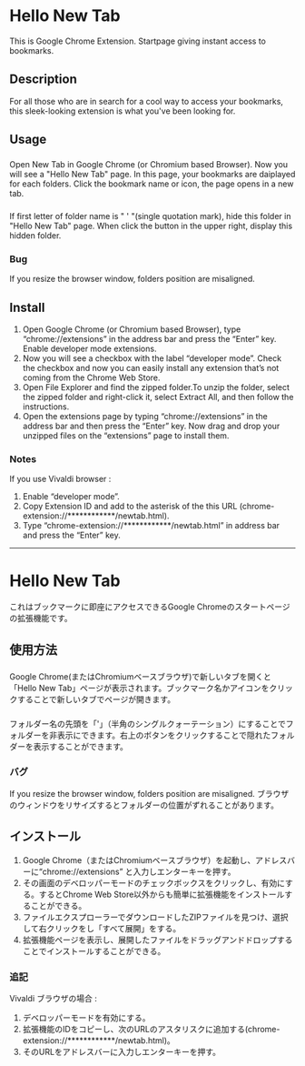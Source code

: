 Hello New Tab
====

This is Google Chrome Extension. Startpage giving instant access to bookmarks.

## Description
For all those who are in search for a cool way to access your bookmarks, this sleek-looking extension is what you've been looking for.  

## Usage
###
Open New Tab in Google Chrome (or Chromium based Browser). Now you will see a "Hello New Tab" page. In this page, your bookmarks are daiplayed for each folders. Click the bookmark name or icon, the page opens in a new tab.

###
If first letter of folder name is " ' "(single quotation mark), hide this folder in "Hello New Tab" page. When click the button in the upper right, display this hidden folder.


### Bug
If you resize the browser window, folders position are misaligned.

## Install
1. Open Google Chrome (or Chromium based Browser), type “chrome://extensions” in the address bar and press the “Enter” key.
Enable developer mode extensions.
2. Now you will see a checkbox with the label “developer mode”. Check the checkbox and now you can easily install any extension that’s not coming from the Chrome Web Store.
3. Open File Explorer and find the zipped folder.To unzip the folder, select the zipped folder and right-click it, select Extract All, and then follow the instructions.
4. Open the extensions page by typing “chrome://extensions” in the address bar and then press the “Enter” key. Now drag and drop your unzipped files on the “extensions” page to install them.

### Notes
If you use Vivaldi browser : 
1. Enable “developer mode”.
2. Copy Extension ID and add to the asterisk of the this URL (chrome-extension://************/newtab.html).
3. Type “chrome-extension://************/newtab.html” in address bar and press the “Enter” key.

___

Hello New Tab
====
これはブックマークに即座にアクセスできるGoogle Chromeのスタートページの拡張機能です。

## 使用方法
###
Google Chrome(またはChromiumベースブラウザ)で新しいタブを開くと「Hello New Tab」ページが表示されます。ブックマーク名かアイコンをクリックすることで新しいタブでページが開きます。

###
フォルダー名の先頭を「'」（半角のシングルクォーテーション）にすることでフォルダーを非表示にできます。右上のボタンをクリックすることで隠れたフォルダーを表示することができます。

### バグ
If you resize the browser window, folders position are misaligned.
ブラウザのウィンドウをリサイズするとフォルダーの位置がずれることがあります。

## インストール
1. Google Chrome（またはChromiumベースブラウザ）を起動し、アドレスバーに“chrome://extensions” と入力しエンターキーを押す。
2. その画面のデベロッパーモードのチェックボックスをクリックし、有効にする。するとChrome Web Store以外からも簡単に拡張機能をインストールすることができる。
3. ファイルエクスプローラーでダウンロードしたZIPファイルを見つけ、選択して右クリックをし「すべて展開」をする。
4. 拡張機能ページを表示し、展開したファイルをドラッグアンドドロップすることでインストールすることができる。

### 追記
Vivaldi ブラウザの場合 : 
1. デベロッパーモードを有効にする。
2. 拡張機能のIDをコピーし、次のURLのアスタリスクに追加する(chrome-extension://************/newtab.html)。
3. そのURLをアドレスバーに入力しエンターキーを押す。
